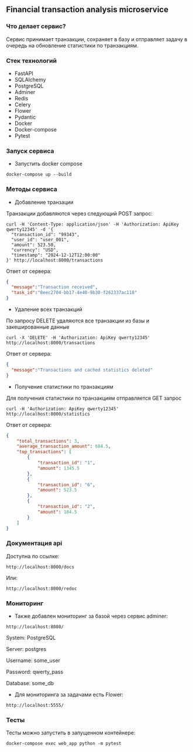 ## Financial transaction analysis microservice

### Что делает сервис?
Сервис принимает транзакции, сохраняет в базу и отправляет задачу в очередь на обновление
статистики по транзакциям.

### Стек технологий
* FastAPI
* SQLAlchemy
* PostgreSQL
* Adminer
* Redis
* Celery
* Flower
* Pydantic
* Docker
* Docker-compose
* Pytest

### Запуск сервиса

* Запустить docker compose
```shell
docker-compose up --build
```

### Методы сервиса

* Добавление транзации

Транзакции добавляются через следующий POST запрос:
```shell
curl -H 'Content-Type: application/json' -H 'Authorization: ApiKey qwerty12345' -d '{
  "transaction_id": "99343",
  "user_id": "user_001",
  "amount": 523.50,
  "currency": "USD",
  "timestamp": "2024-12-12T12:00:00"
}' http://localhost:8000/transactions
```

Ответ от сервера:
```json
{
  "message":"Transaction received",
  "task_id":"8eec2704-bb17-4e40-9b30-f262337ac118"
}
```

* Удаление всех транзакций

По запросу DELETE удаляются все транзакции из базы и закешированные данные
```shell
curl -X 'DELETE' -H 'Authorization: ApiKey qwerty12345' http://localhost:8000/transactions
```

Ответ от сервера:
```json
{
  "message":"Transactions and cached statistics deleted"
}
```

* Получение статистики по транзакциям

Для получения статистики по транзакциям отправляется GET запрос
```shell
curl -H 'Authorization: ApiKey qwerty12345' http://localhost:8000/statistics
```

Ответ от сервера:
```json
{
    "total_transactions": 3,
    "average_transaction_amount": 684.5,
    "top_transactions": [
        {
            "transaction_id": "1",
            "amount": 1345.5
        },
        {
            "transaction_id": "6",
            "amount": 523.5
        },
        {
            "transaction_id": "2",
            "amount": 184.5
        }
    ]
}
```

### Документация api
Доступна по ссылке:
```
http://localhost:8000/docs
```
Или:
```
http://localhost:8000/redoc
```

### Мониторинг
* Также добавлен мониторинг за базой через сервис adminer:
```
http://localhost:8080/
```
System: PostgreSQL

Server: postgres

Username: some_user

Password: qwerty_pass

Database: some_db

* Для мониторинга за задачами есть Flower:
```
http://localhost:5555/
```

### Тесты

Тесты можно запустить в запущенном контейнере:
```
docker-compose exec web_app python -m pytest
```